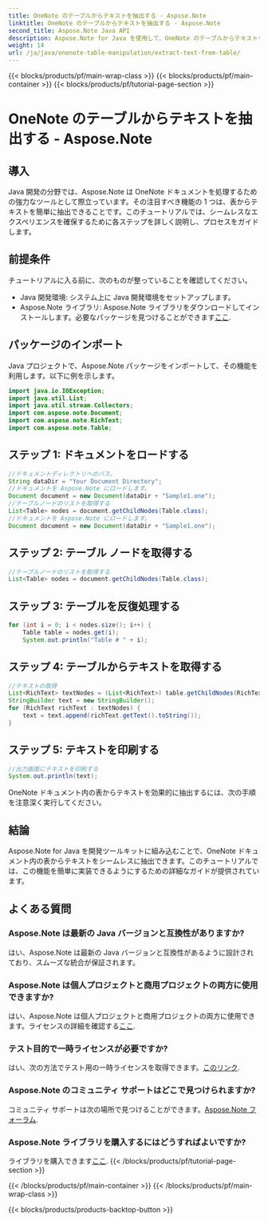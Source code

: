 ```yaml
---
title: OneNote のテーブルからテキストを抽出する - Aspose.Note
linktitle: OneNote のテーブルからテキストを抽出する - Aspose.Note
second_title: Aspose.Note Java API
description: Aspose.Note for Java を使用して、OneNote のテーブルからテキストを簡単に抽出する方法を学びます。シームレスな統合については、ステップバイステップのガイドに従ってください。
weight: 14
url: /ja/java/onenote-table-manipulation/extract-text-from-table/
---
```


{{< blocks/products/pf/main-wrap-class >}}
{{< blocks/products/pf/main-container >}}
{{< blocks/products/pf/tutorial-page-section >}}

# OneNote のテーブルからテキストを抽出する - Aspose.Note

## 導入
Java 開発の分野では、Aspose.Note は OneNote ドキュメントを処理するための強力なツールとして際立っています。その注目すべき機能の 1 つは、表からテキストを簡単に抽出できることです。このチュートリアルでは、シームレスなエクスペリエンスを確保するために各ステップを詳しく説明し、プロセスをガイドします。
## 前提条件
チュートリアルに入る前に、次のものが整っていることを確認してください。
- Java 開発環境: システム上に Java 開発環境をセットアップします。
-  Aspose.Note ライブラリ: Aspose.Note ライブラリをダウンロードしてインストールします。必要なパッケージを見つけることができます[ここ](https://releases.aspose.com/note/java/).
## パッケージのインポート
Java プロジェクトで、Aspose.Note パッケージをインポートして、その機能を利用します。以下に例を示します。
```java
import java.io.IOException;
import java.util.List;
import java.util.stream.Collectors;
import com.aspose.note.Document;
import com.aspose.note.RichText;
import com.aspose.note.Table;
```
## ステップ 1: ドキュメントをロードする
```java
//ドキュメントディレクトリへのパス。
String dataDir = "Your Document Directory";
//ドキュメントを Aspose.Note にロードします。
Document document = new Document(dataDir + "Sample1.one");
//テーブルノードのリストを取得する
List<Table> nodes = document.getChildNodes(Table.class);
//ドキュメントを Aspose.Note にロードします。
Document document = new Document(dataDir + "Sample1.one");
```
## ステップ 2: テーブル ノードを取得する
```java
//テーブルノードのリストを取得する
List<Table> nodes = document.getChildNodes(Table.class);
```
## ステップ 3: テーブルを反復処理する
```java
for (int i = 0; i < nodes.size(); i++) {
    Table table = nodes.get(i);
    System.out.println("Table # " + i);
```
## ステップ 4: テーブルからテキストを取得する
```java
//テキストの取得
List<RichText> textNodes = (List<RichText>) table.getChildNodes(RichText.class);
StringBuilder text = new StringBuilder();
for (RichText richText : textNodes) {
    text = text.append(richText.getText().toString());
}
```
## ステップ 5: テキストを印刷する
```java
//出力画面にテキストを印刷する
System.out.println(text);
```
OneNote ドキュメント内の表からテキストを効果的に抽出するには、次の手順を注意深く実行してください。
## 結論
Aspose.Note for Java を開発ツールキットに組み込むことで、OneNote ドキュメント内の表からテキストをシームレスに抽出できます。このチュートリアルでは、この機能を簡単に実装できるようにするための詳細なガイドが提供されています。
## よくある質問
### Aspose.Note は最新の Java バージョンと互換性がありますか?
はい、Aspose.Note は最新の Java バージョンと互換性があるように設計されており、スムーズな統合が保証されます。
### Aspose.Note は個人プロジェクトと商用プロジェクトの両方に使用できますか?
はい、Aspose.Note は個人プロジェクトと商用プロジェクトの両方に使用できます。ライセンスの詳細を確認する[ここ](https://purchase.aspose.com/buy).
### テスト目的で一時ライセンスが必要ですか?
はい、次の方法でテスト用の一時ライセンスを取得できます。[このリンク](https://purchase.aspose.com/temporary-license/).
### Aspose.Note のコミュニティ サポートはどこで見つけられますか?
コミュニティ サポートは次の場所で見つけることができます。[Aspose.Note フォーラム](https://forum.aspose.com/c/note/28).
### Aspose.Note ライブラリを購入するにはどうすればよいですか?
ライブラリを購入できます[ここ](https://purchase.aspose.com/buy).
{{< /blocks/products/pf/tutorial-page-section >}}

{{< /blocks/products/pf/main-container >}}
{{< /blocks/products/pf/main-wrap-class >}}

{{< blocks/products/products-backtop-button >}}

